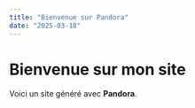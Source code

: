 ```yaml
---
title: "Bienvenue sur Pandora"
date: "2025-03-18"
---
```

# Bienvenue sur mon site
Voici un site généré avec **Pandora**.
